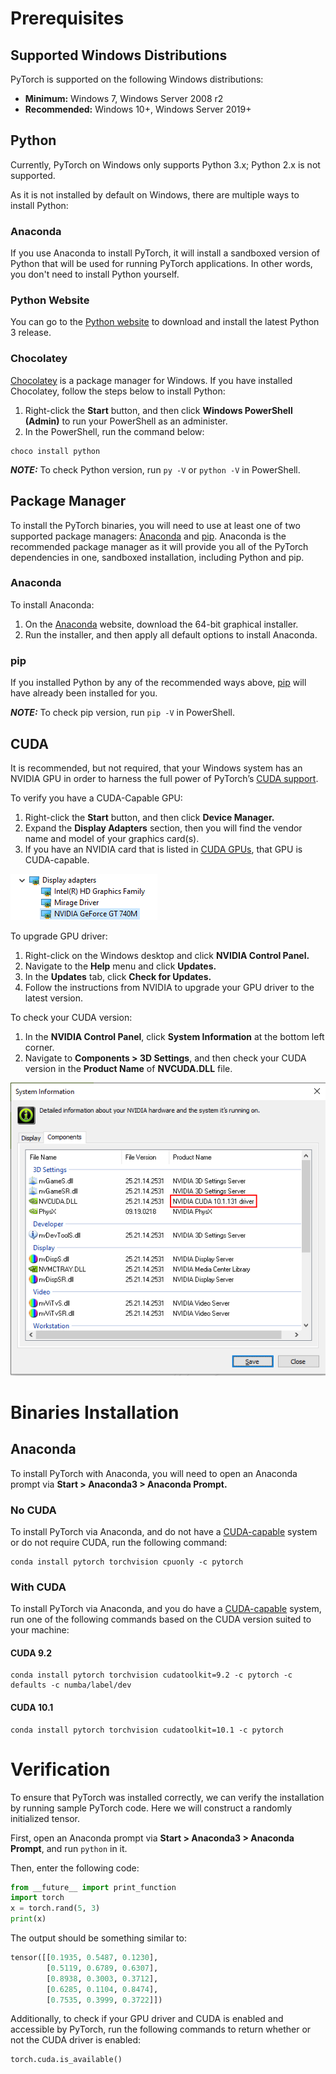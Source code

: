 # Prerequisites

## Supported Windows Distributions

PyTorch is supported on the following Windows distributions:

* __Minimum:__ Windows 7, Windows Server 2008 r2
* __Recommended:__ Windows 10+, Windows Server 2019+

## Python

Currently, PyTorch on Windows only supports Python 3.x; Python 2.x is not supported.

As it is not installed by default on Windows, there are multiple ways to install Python:

### Anaconda

If you use Anaconda to install PyTorch, it will install a sandboxed version of Python that will be used for running PyTorch applications. In other words, you don't need to install Python yourself.

### Python Website

You can go to the [Python website](https://www.python.org/downloads/windows/) to download and install the latest Python 3 release.

### Chocolatey

[Chocolatey](https://chocolatey.org/) is a package manager for Windows. If you have installed Chocolatey, follow the steps below to install Python:

1. Right-click the **Start** button, and then click **Windows PowerShell (Admin)** to run your PowerShell as an administer.
2. In the PowerShell, run the command below:

```
choco install python
```

_**NOTE:**_ To check Python version, run `py -V` or `python -V` in PowerShell.

## Package Manager

To install the PyTorch binaries, you will need to use at least one of two supported package managers: [Anaconda](https://www.anaconda.com/distribution/#windows) and [pip](https://pypi.org/project/pip/). Anaconda is the recommended package manager as it will provide you all of the PyTorch dependencies in one, sandboxed installation, including Python and pip.

### Anaconda

To install Anaconda: 

1. On the [Anaconda](https://www.anaconda.com/distribution/#windows) website, download the 64-bit graphical installer.
2. Run the installer, and then apply all default options to install Anaconda.

### pip

If you installed Python by any of the recommended ways above, [pip](https://pypi.org/project/pip/) will have already been installed for you.

_**NOTE:**_ To check pip version, run `pip -V` in PowerShell.

## CUDA

It is recommended, but not required, that your Windows system has an NVIDIA GPU in order to harness the full power of PyTorch’s [CUDA support](https://pytorch.org/tutorials/beginner/blitz/tensor_tutorial.html?highlight=cuda#cuda-tensors).

To verify you have a CUDA-Capable GPU:

1. Right-click the **Start** button, and then click **Device Manager.** 
2. Expand the **Display Adapters** section, then you will find the vendor name and model of your graphics card(s).
3. If you have an NVIDIA card that is listed in [CUDA GPUs](http://developer.nvidia.com/cuda-gpus), that GPU is CUDA-capable.

![](assets/gpu_en.png)

To upgrade GPU driver:

1. Right-click on the Windows desktop and click **NVIDIA Control Panel.**
2. Navigate to the **Help** menu and click **Updates.**
3. In the **Updates** tab, click **Check for Updates.**
4. Follow the instructions from NVIDIA to upgrade your GPU driver to the latest version.

To check your CUDA version:

1. In the **NVIDIA Control Panel**, click **System Information** at the bottom left corner. 
2. Navigate to **Components &gt; 3D Settings**, and then check your CUDA version in the **Product Name** of **NVCUDA.DLL** file.

![](assets/cuda_en.png)

# Binaries Installation

## Anaconda

To install PyTorch with Anaconda, you will need to open an Anaconda prompt via **Start &gt; Anaconda3 &gt; Anaconda Prompt.**

### No CUDA

To install PyTorch via Anaconda, and do not have a [CUDA-capable](https://developer.nvidia.com/cuda-zone) system or do not require CUDA, run the following command:

```
conda install pytorch torchvision cpuonly -c pytorch
```

### With CUDA

To install PyTorch via Anaconda, and you do have a [CUDA-capable](https://developer.nvidia.com/cuda-zone) system, run one of the following commands based on the CUDA version suited to your machine:

#### CUDA 9.2

```
conda install pytorch torchvision cudatoolkit=9.2 -c pytorch -c defaults -c numba/label/dev
```

#### CUDA 10.1

```
conda install pytorch torchvision cudatoolkit=10.1 -c pytorch
```

# Verification

To ensure that PyTorch was installed correctly, we can verify the installation by running sample PyTorch code. Here we will construct a randomly initialized tensor.

First, open an Anaconda prompt via **Start &gt; Anaconda3 &gt; Anaconda Prompt**, and run `python` in it.

Then, enter the following code:

```python
from __future__ import print_function
import torch
x = torch.rand(5, 3)
print(x)
```

The output should be something similar to:

```python
tensor([[0.1935, 0.5487, 0.1230],
        [0.5119, 0.6789, 0.6307],
        [0.8938, 0.3003, 0.3712],
        [0.6285, 0.1104, 0.8474],
        [0.7535, 0.3999, 0.3722]])
```

Additionally, to check if your GPU driver and CUDA is enabled and accessible by PyTorch, run the following commands to return whether or not the CUDA driver is enabled:

```python
torch.cuda.is_available()
```
